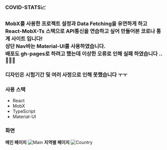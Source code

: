 ### COVID-STATS📈
### MobX를 사용한 프로젝트 설정과 Data Fetching을 유연하게 하고 <br/> React-MobX-Ts 스택으로 API통신을 연습하고 싶어 만들어본 코로나 통계 사이트 입니다! <br/> 상단 Nav바는 Material-UI를 사용하였습니다. <br/> 배포도 gh-pages로 하려고 했는데 이상한 오류로 인해 실패 하였습니다 .. 🥕🥕🥕
### 디자인은 시험기간 및 여러 사정으로 인해 못했습니다 ㅜㅜ

### 사용 스택
- React
- MobX
- TypeScript
- Material-UI

### 화면
**메인 페이지**
![Main](https://user-images.githubusercontent.com/62810965/121785183-403a8300-cbf3-11eb-89e5-8e988dd80e72.png)
**지역별 페이지**
![Country](https://user-images.githubusercontent.com/62810965/121785191-4d577200-cbf3-11eb-93e1-d39cbe1a60c3.png)
